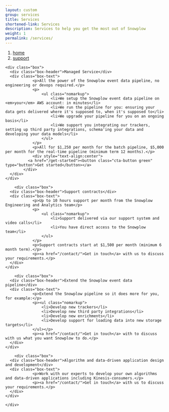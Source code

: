 ```yaml
---
layout: custom
group: services
title: Services
shortened-link: Services
description: Services to help you get the most out of Snowplow
weight: 1
permalink: /services/
---
```


<div class="breadcrumb">
  <div class="container">
    <nav>
      <ol class="cd-breadcrumb">
        <li><a href="/">home</a></li>
        <li><a href="{{ page.url }}">support</a></li>
      </ol>
    </nav>
  </div>
</div>

<div class="wrapper">
  <div class="container">

    <div class="box">
      <div class="box-header">Managed Service</div>
      <div class="box-text">
				<p>All the power of the Snowplow event data pipeline, no engineering or devops required.</p>
				<p>
					<ul class="nomarkup">
						<li>We setup the Snowplow event data pipeline on <em>your</em> AWS account: in minutes</li>
						<li>We run the pipeline for you: ensuring your data gets delivered where it's supposed to, when it's supposed to</li>
						<li>We upgrade your pipeline for you on an ongoing basis</li>
						<li>We support you integrating our trackers, setting up third party integrations, schema'ing your data and developing your data models</li>
					</ul>
				</p>
				<p>All for $1,250 per month for the batch pipeline, $5,000 per month for the real-time pipeline (minimum term 12 months).</p>
				<div style="text-align:center">
		      <a href="/get-started"><button class="cta-button green" type="button">Get started</button></a>
		    </div>
      </div>
    </div>

		<div class="box">
      <div class="box-header">Support contracts</div>
      <div class="box-text">
				<p>Up to 10 hours support per month from the Snowplow Engineering and Analytics team</p>
				<p>
					<ul class="nomarkup">
						<li>Support delivered via our support system and video calls</li>
						<li>You have direct access to the Snowplow team</li>
					</ul>
				</p>
				<p>Support contracts start at $1,500 per month (minimum 6 month term).</p>
				<p><a href="/contact/">Get in touch</a> with us to discuss your requirements.</p>
      </div>
    </div>

		<div class="box">
      <div class="box-header">Extend the Snowplow event data pipeline</div>
      <div class="box-text">
				<p>Extend the Snowplow pipeline so it does more for you, for example:</p>
				<p><ul class="nomarkup">
					<li>Develop new trackers</li>
					<li>Develop new third party integrations</li>
					<li>Develop new enrichments</li>
					<li>Develop support for loading data into new storage targets</li>
				</ul></p>
				<p><a href="/contact/">Get in touch</a> with to discuss with us what you want Snowplow to do.</p>
      </div>
    </div>

		<div class="box">
      <div class="box-header">Algorithm and data-driven application design and development</div>
      <div class="box-text">
				<p>Work with our experts to develop your own algorithms and data-driven applications including Kinesis-consumers.</p>
				<p><a href="/contact/">Get in touch</a> with us to discuss your requirements.</p>
      </div>
    </div>

	</div>
</div>
